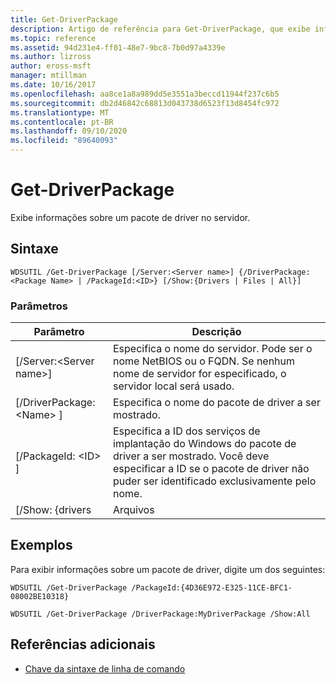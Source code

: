 ```yaml
---
title: Get-DriverPackage
description: Artigo de referência para Get-DriverPackage, que exibe informações sobre um pacote de driver no servidor.
ms.topic: reference
ms.assetid: 94d231e4-ff01-48e7-9bc8-7b0d97a4339e
ms.author: lizross
author: eross-msft
manager: mtillman
ms.date: 10/16/2017
ms.openlocfilehash: aa8ce1a8a989dd5e3551a3beccd11944f237c6b5
ms.sourcegitcommit: db2d46842c68813d043738d6523f13d8454fc972
ms.translationtype: MT
ms.contentlocale: pt-BR
ms.lasthandoff: 09/10/2020
ms.locfileid: "89640093"
---
```

# <a name="get-driverpackage"></a>Get-DriverPackage

Exibe informações sobre um pacote de driver no servidor.

## <a name="syntax"></a>Sintaxe

```
WDSUTIL /Get-DriverPackage [/Server:<Server name>] {/DriverPackage:<Package Name> | /PackageId:<ID>} [/Show:{Drivers | Files | All}]
```

### <a name="parameters"></a>Parâmetros

|        Parâmetro         |                                                                           Descrição                                                                            |
|--------------------------|------------------------------------------------------------------------------------------------------------------------------------------------------------------|
| [/Server:\<Server name>] |              Especifica o nome do servidor. Pode ser o nome NetBIOS ou o FQDN. Se nenhum nome de servidor for especificado, o servidor local será usado.               |
| [/DriverPackage: \<Name> ] |                                                        Especifica o nome do pacote de driver a ser mostrado.                                                         |
|    [/PackageId: \<ID> ]    | Especifica a ID dos serviços de implantação do Windows do pacote de driver a ser mostrado. Você deve especificar a ID se o pacote de driver não puder ser identificado exclusivamente pelo nome. |
|     [/Show: {drivers     |                                                                              Arquivos                                                                               |

## <a name="examples"></a>Exemplos

Para exibir informações sobre um pacote de driver, digite um dos seguintes:
```
WDSUTIL /Get-DriverPackage /PackageId:{4D36E972-E325-11CE-BFC1-08002BE10318}
```
```
WDSUTIL /Get-DriverPackage /DriverPackage:MyDriverPackage /Show:All
```

## <a name="additional-references"></a>Referências adicionais

- [Chave da sintaxe de linha de comando](command-line-syntax-key.md)